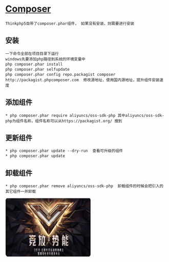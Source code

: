 # [Composer](http://www.phpcomposer.com/)
	Thinkphp5自带了composer.phar组件， 如果没有安装，则需要进行安装

## 安装
	一下命令全部在项目目录下运行
	windows先要添加php路径到系统的环境变量中
	php composer.phar install
	php composer.phar selfupdate
	php composer.phar config repo.packagist composer http://packagist.phpcomposer.com  修改源地址，使用国内源地址，提升组件安装速度

## 添加组件
	* php composer.phar require aliyuncs/oss-sdk-php 其中aliyuncs/oss-sdk-php为组件名称，组件名称可以从https://packagist.org/ 搜到

## 更新组件
	* php composer.phar update --dry-run  查看可升级的组件
	* php composer.phar update

## 卸载组件
	* php composer.phar remove aliyuncs/oss-sdk-php  卸载组件的时候会把引入的其它组件一并卸载

![](https://github.com/locoiy/doc/blob/master/imges/25f0a2bedb70de7f29f8dafe18955c33.png?raw=true)
